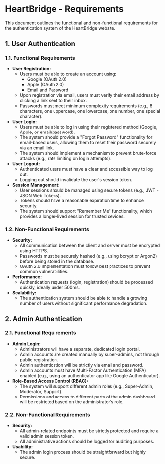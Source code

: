 # **HeartBridge \- Requirements**

This document outlines the functional and non-functional requirements for the authentication system of the HeartBridge website.

## **1\. User Authentication**

### **1.1. Functional Requirements**

* **User Registration:**  
  * Users must be able to create an account using:  
    * Google (OAuth 2.0)  
    * Apple (OAuth 2.0)  
    * Email and Password  
  * Upon registration via email, users must verify their email address by clicking a link sent to their inbox.  
  * Passwords must meet minimum complexity requirements (e.g., 8 characters, one uppercase, one lowercase, one number, one special character).  
* **User Login:**  
  * Users must be able to log in using their registered method (Google, Apple, or email/password).  
  * The system should provide a "Forgot Password" functionality for email-based users, allowing them to reset their password securely via an email link.  
  * The system should implement a mechanism to prevent brute-force attacks (e.g., rate limiting on login attempts).  
* **User Logout:**  
  * Authenticated users must have a clear and accessible way to log out.  
  * Logging out should invalidate the user's session token.  
* **Session Management:**  
  * User sessions should be managed using secure tokens (e.g., JWT \- JSON Web Tokens).  
  * Tokens should have a reasonable expiration time to enhance security.  
  * The system should support "Remember Me" functionality, which provides a longer-lived session for trusted devices.

### **1.2. Non-Functional Requirements**

* **Security:**  
  * All communication between the client and server must be encrypted using HTTPS.  
  * Passwords must be securely hashed (e.g., using bcrypt or Argon2) before being stored in the database.  
  * OAuth 2.0 implementation must follow best practices to prevent common vulnerabilities.  
* **Performance:**  
  * Authentication requests (login, registration) should be processed quickly, ideally under 500ms.  
* **Scalability:**  
  * The authentication system should be able to handle a growing number of users without significant performance degradation.

## **2\. Admin Authentication**

### **2.1. Functional Requirements**

* **Admin Login:**  
  * Administrators will have a separate, dedicated login portal.  
  * Admin accounts are created manually by super-admins, not through public registration.  
  * Admin authentication will be strictly via email and password.  
  * Admin accounts must have Multi-Factor Authentication (MFA) enabled (e.g., using an authenticator app like Google Authenticator).  
* **Role-Based Access Control (RBAC):**  
  * The system will support different admin roles (e.g., Super-Admin, Moderator, Support).  
  * Permissions and access to different parts of the admin dashboard will be restricted based on the administrator's role.

### **2.2. Non-Functional Requirements**

* **Security:**  
  * All admin-related endpoints must be strictly protected and require a valid admin session token.  
  * All administrative actions should be logged for auditing purposes.  
* **Usability:**  
  * The admin login process should be straightforward but highly secure.